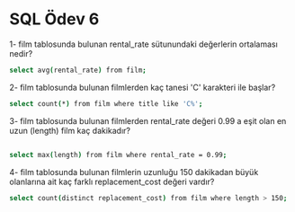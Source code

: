 # SQL Ödev 6

1- film tablosunda bulunan rental_rate sütunundaki değerlerin ortalaması nedir?

```bash
select avg(rental_rate) from film;
```

2- film tablosunda bulunan filmlerden kaç tanesi 'C' karakteri ile başlar?

```bash
select count(*) from film where title like 'C%';
```

3- film tablosunda bulunan filmlerden rental_rate değeri 0.99 a eşit olan en uzun (length) film kaç dakikadır?

```bash

select max(length) from film where rental_rate = 0.99;
```

4- film tablosunda bulunan filmlerin uzunluğu 150 dakikadan büyük olanlarına ait kaç farklı replacement_cost değeri vardır?

```bash
select count(distinct replacement_cost) from film where length > 150;
```
